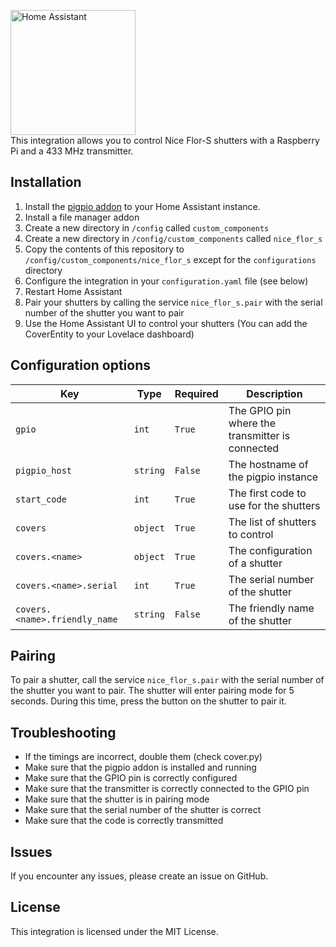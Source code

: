 <img src="https://www.home-assistant.io/images/home-assistant-logo.svg" alt="Home Assistant" width="200"/><br>
This integration allows you to control Nice Flor-S shutters with a Raspberry Pi and a 433 MHz transmitter.

## Installation 
1. Install the [pigpio addon](https://community.home-assistant.io/t/pigpio-addon/314734) to your Home Assistant instance.
2. Install a file manager addon
3. Create a new directory in `/config` called `custom_components`
4. Create a new directory in `/config/custom_components` called `nice_flor_s`
5. Copy the contents of this repository to `/config/custom_components/nice_flor_s` except for the `configurations` directory
6. Configure the integration in your `configuration.yaml` file (see below)
7. Restart Home Assistant
8. Pair your shutters by calling the service `nice_flor_s.pair` with the serial number of the shutter you want to pair
9. Use the Home Assistant UI to control your shutters (You can add the CoverEntity to your Lovelace dashboard)
## Configuration options
| Key | Type | Required | Description |
| --- | --- | --- | --- |
| `gpio` | `int` | `True` | The GPIO pin where the transmitter is connected |
| `pigpio_host` | `string` | `False` | The hostname of the pigpio instance |
| `start_code` | `int` | `True` | The first code to use for the shutters |
| `covers` | `object` | `True` | The list of shutters to control |
| `covers.<name>` | `object` | `True` | The configuration of a shutter |
| `covers.<name>.serial` | `int` | `True` | The serial number of the shutter |
| `covers.<name>.friendly_name` | `string` | `False` | The friendly name of the shutter |
## Pairing
To pair a shutter, call the service `nice_flor_s.pair` with the serial number of the shutter you want to pair.
The shutter will enter pairing mode for 5 seconds. During this time, press the button on the shutter to pair it.
## Troubleshooting
- If the timings are incorrect, double them (check cover.py)
- Make sure that the pigpio addon is installed and running
- Make sure that the GPIO pin is correctly configured
- Make sure that the transmitter is correctly connected to the GPIO pin
- Make sure that the shutter is in pairing mode
- Make sure that the serial number of the shutter is correct
- Make sure that the code is correctly transmitted
## Issues
If you encounter any issues, please create an issue on GitHub.
## License
This integration is licensed under the MIT License.
